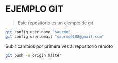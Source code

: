 # EJEMPLO GIT

> Este repositorio es un ejemplo de git 

```bash
git config user.name "saurmo"
git config user.email "saurmo0108@gmail.com"
```
Subir cambios por primera vez al repositorio remoto

```bash
git push -u origin master
```

